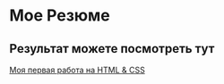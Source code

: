 # Мое Резюме

## Результат можете посмотреть тут

[Моя первая работа на HTML & CSS](https://nikulinprofi.github.io/resume/)

